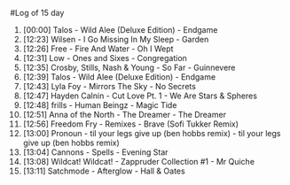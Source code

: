 #Log of 15 day

1. [00:00] Talos - Wild Alee (Deluxe Edition) - Endgame
1. [12:23] Wilsen - I Go Missing In My Sleep - Garden
1. [12:26] Free - Fire And Water - Oh I Wept
1. [12:31] Low - Ones and Sixes - Congregation
1. [12:35] Crosby, Stills, Nash & Young - So Far - Guinnevere
1. [12:39] Talos - Wild Alee (Deluxe Edition) - Endgame
1. [12:43] Lyla Foy - Mirrors The Sky - No Secrets
1. [12:47] Hayden Calnin - Cut Love Pt. 1 - We Are Stars & Spheres
1. [12:48] frills - Human Beingz - Magic Tide
1. [12:51] Anna of the North - The Dreamer - The Dreamer
1. [12:56] Freedom Fry - Remixes - Brave (Sofi Tukker Remix)
1. [13:00] Pronoun - til your legs give up (ben hobbs remix) - til your legs give up (ben hobbs remix)
1. [13:04] Cannons - Spells - Evening Star
1. [13:08] Wildcat! Wildcat! - Zappruder Collection #1 - Mr Quiche
1. [13:11] Satchmode - Afterglow - Hall & Oates
